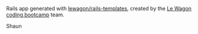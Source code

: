 Rails app generated with [lewagon/rails-templates](https://github.com/lewagon/rails-templates), created by the [Le Wagon coding bootcamp](https://www.lewagon.com) team.


Shaun
